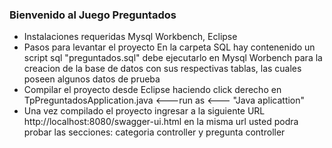 ### Bienvenido al Juego Preguntados

- Instalaciones requeridas
  Mysql Workbench, Eclipse
- Pasos para levantar el proyecto
  En la carpeta SQL hay contenenido un script sql "preguntados.sql"
  debe ejecutarlo en Mysql Worbench para la creacion de la base de datos con sus respectivas tablas, las cuales poseen algunos datos de prueba
- Compilar el proyecto desde Eclipse haciendo click derecho en 
TpPreguntadosApplication.java <---run as <--- "Java aplicattion"
- Una vez compilado el proyecto ingresar a la siguiente URL
http://localhost:8080/swagger-ui.html
en la misma url usted podra probar las secciones:
categoria controller y pregunta controller